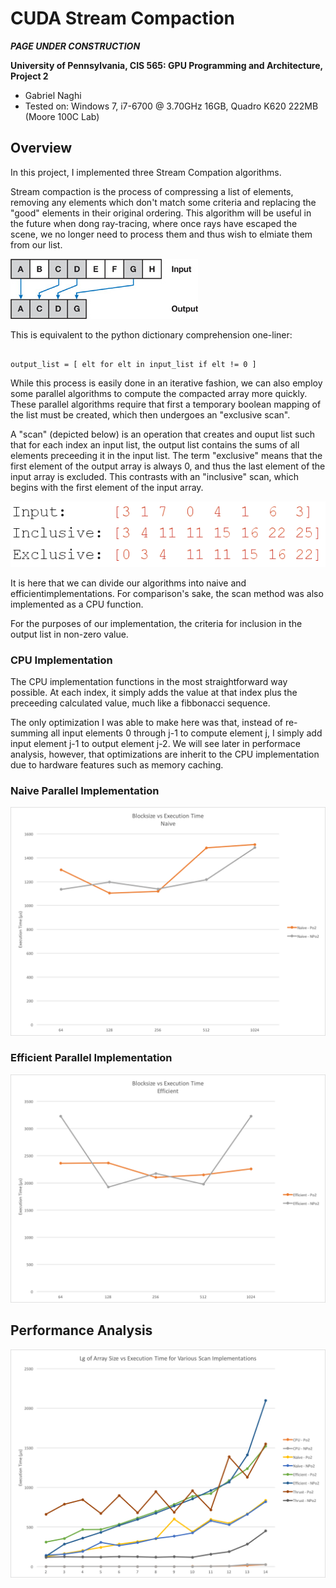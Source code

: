 CUDA Stream Compaction
======================

***PAGE UNDER CONSTRUCTION***

**University of Pennsylvania, CIS 565: GPU Programming and Architecture, Project 2**

* Gabriel Naghi
* Tested on: Windows 7, i7-6700 @ 3.70GHz 16GB, Quadro K620 222MB (Moore 100C Lab)

## Overview

In this project, I implemented three Stream Compation algorithms.

Stream compaction is the process of compressing a list of elements, removing any elements 
which don't match some criteria and replacing the "good" elements in their original ordering. 
This algorithm will be useful in the future when dong ray-tracing, where once rays have escaped 
the scene, we no longer need to process them and thus wish to elmiate them from our list.

![Source: Nvidia GPU Gems 3](images/stream_compaction.jpg)

This is equivalent to the python dictionary comprehension one-liner:

~~~

output_list = [ elt for elt in input_list if elt != 0 ]

~~~

While this process is easily done in an iterative fashion, we can also employ some parallel algorithms 
to compute the compacted array more quickly. These parallel algorithms require that first a temporary boolean 
mapping of the list must be created, which then undergoes an "exclusive scan". 

A "scan" (depicted below) is an operation that creates and ouput list such that for each index an input list, the output list 
contains the sums of all elements preceeding it in the input list. The term "exclusive" means that the first 
element of the output array is always 0, and thus the last element of the input array is excluded. This contrasts 
with an "inclusive" scan, which begins with the first element of the input array.

![](images/scan.tiff)

It is here that we can divide our algorithms into naive and efficientimplementations. For comparison's sake, 
the scan method was also implemented as a CPU function.

For the purposes of our implementation, the criteria for inclusion in the output list in non-zero value.

### CPU Implementation

The CPU implementation functions in the most straightforward way possible. At each index, it simply adds the value at that index plus the preceeding calculated value, much like a fibbonacci sequence. 

The only optimization I was able to make here was that, instead of re-summing all input elements 0 through j-1 to compute 
element j, I simply add input element j-1 to output element j-2. We will see later in performace analysis, however, that
optimizations are inherit to the CPU implementation due to hardware features such as memory caching. 


### Naive Parallel Implementation

![](images/naive_blocksize.png)

### Efficient Parallel Implementation 

![](images/efficient_blocksize.png)

## Performance Analysis

![](images/scan_times.png)
